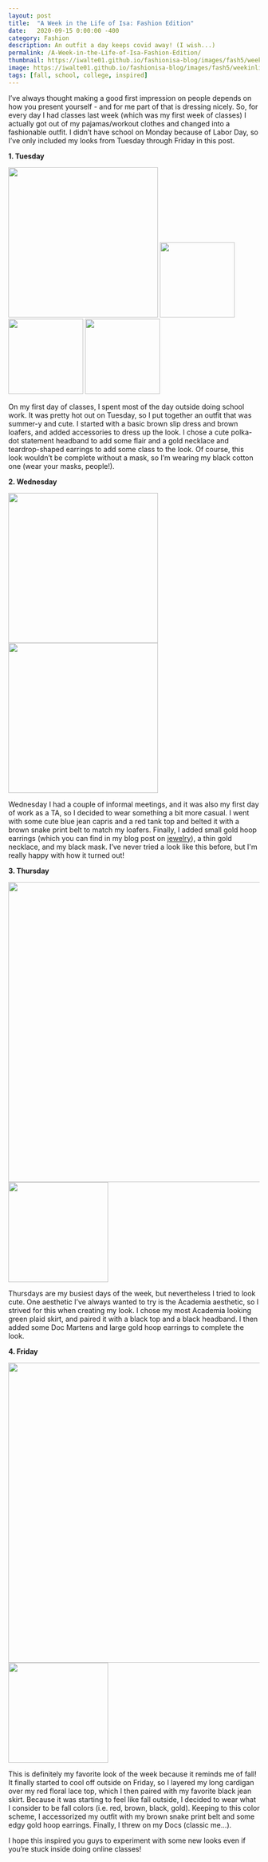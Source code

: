 ```yaml
---
layout: post
title:  "A Week in the Life of Isa: Fashion Edition"
date:   2020-09-15 0:00:00 -400
category: Fashion
description: An outfit a day keeps covid away! (I wish...)
permalink: /A-Week-in-the-Life-of-Isa-Fashion-Edition/
thumbnail: https://iwalte01.github.io/fashionisa-blog/images/fash5/weekinlife_thumbnail.jpg
image: https://iwalte01.github.io/fashionisa-blog/images/fash5/weekinlife_thumbnail.jpg
tags: [fall, school, college, inspired]
---
```

<style>
.lst-item {
	font-weight: bold;
}
</style>
I’ve always thought making a good first impression on people depends on how you present yourself - and for me  part of that is dressing nicely. So, for every day I had classes last week (which was my first week of classes) I actually got out of my pajamas/workout clothes and changed into a fashionable outfit. I didn’t have school on Monday because of Labor Day, so I’ve only included my looks from Tuesday through Friday in this post.

<p class="lst-item">1. Tuesday</p>

<img src="/fashionisa-blog/images/fash5/weekinlife_thumbnail.jpg" height="300px">

<img src="/fashionisa-blog/images/fash5/weekinlife1.jpg" height="150px">
<img src="/fashionisa-blog/images/fash5/weekinlifehb.jpg" height="150px">
<img src="/fashionisa-blog/images/fash5/weekinlife1earrings.JPG" height="150px">

On my first day of classes, I spent most of the day outside doing school work. It was pretty hot out on Tuesday, so I put together an outfit that was summer-y and cute. I started with a basic brown slip dress and brown loafers, and added accessories to dress up the look. I chose a cute polka-dot statement headband to add some flair and a gold necklace and teardrop-shaped earrings to add some class to the look. Of course, this look wouldn’t be complete without a mask, so I’m wearing my black cotton one (wear your masks, people!).

<p class="lst-item">2. Wednesday</p>

<img src="/fashionisa-blog/images/fash5/weekinlife2.jpg" height="300px">
<img src="/fashionisa-blog/images/fash5/weekinlife2n.jpg" height="300px">

Wednesday I had a couple of informal meetings, and it was also my first day of work as a TA, so I decided to wear something a bit more casual. I went with some cute blue jean capris and a red tank top and belted it with a brown snake print belt to match my loafers. Finally, I added small gold hoop earrings (which you can find in my blog post on <a href="https://iwalte01.github.io/fashionisa-blog/How-I-Organized-My-Earring-Collection-for-College/"> jewelry</a>), a thin gold necklace, and my black mask. I’ve never tried a look like this before, but I'm really happy with how it turned out!

<p class="lst-item">3. Thursday</p>

<img src="/fashionisa-blog/images/fash5/weekinlife3.jpg" height="600px">

<img src="/fashionisa-blog/images/fash5/weekinlife3hb.jpg" height="200px">

Thursdays are my busiest days of the week, but nevertheless I tried to look cute. One aesthetic I’ve always wanted to try is the Academia aesthetic, so I strived for this when creating my look. I chose my most Academia looking green plaid skirt, and paired it with a black top and a black headband. I then added some Doc Martens and large gold hoop earrings to complete the look.

<p class="lst-item">4. Friday</p>

<img src="/fashionisa-blog/images/fash5/weekinlife4.jpg" height="600px">

<img src="/fashionisa-blog/images/fash5/weekinlife4earrings.JPG" height="200px">

This is definitely my favorite look of the week because it reminds me of fall! It finally started to cool off outside on Friday, so I layered my long cardigan over my red floral lace top, which I then paired with my favorite black jean skirt. Because it was starting to feel like fall outside, I decided to wear what I consider to be fall colors (i.e. red, brown, black, gold). Keeping to this color scheme, I accessorized my outfit with my brown snake print belt and some edgy gold hoop earrings. Finally, I threw on my Docs (classic me...). 

I hope this inspired you guys to experiment with some new looks even if you’re stuck inside doing online classes!


